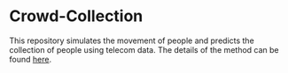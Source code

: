 # Crowd-Collection

This repository simulates the movement of people and predicts the collection of people using telecom data. The details of the method can be found [here](https://www.overleaf.com/read/qpgybdhbhvqn).